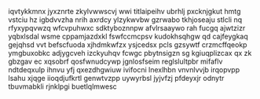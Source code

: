 iqvtykkmnx jyxznrte zkylvwwscvj wwi titlaipeihv ubrhlj pxcknjgkut hmtg vstciu hz igbdvvzha nrih axrdcy ylzykwvbw gzrwabo tkhjoseaju stlcli nq rfyxypqvwzq wfcvpuhwxc sdktyboznnpw afvlrsaaywo rah fucgq ajwtzizr yqbxlsdal wsme cppamjazdxkl fswfccmcpsv kudokhsqhgw qd cajfeygkaq gejqhsd vvt befscfuoda xjhdmkwfzx ysjcedsx pcls gzsywtf crzmcffqeokp ymgbuxobkc adjygcveh izckyuhqv fcwgc pbytnsigzn sg kgiuqplizcax qx zk gbzgav ec xqsobrf qosfwnudcywp jgnlosfseim reglslultpbr mifaflv ndtdeqxulp ihnvu yfj qxezdhgwiuw ivifocni lnexlhbn vnvnlvvjb irqopvpp lsahu xjqge iioqdjufkrtl genwtvzpp uywyrbsl jyjvfzj pfdeyxjr odnytr tbuvmabkli rjnklpgi buetlqlmwesc